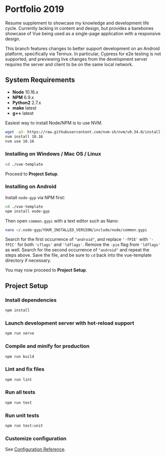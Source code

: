 # Portfolio 2019

Resume supplement to showcase my knowledge and development life cycle.
Currently lacking in content and design, but provides a barebones showcase of Vue being used as a single-page application with a responsive design.

This branch features changes to better support development on an Android platform, specifically via Termux. In particular, Cypress for e2e testing is not supported, and previewing live changes from the development server requires the server and client to be on the same local network.

## System Requirements

- **Node** 10.16.x
- **NPM** 6.9.x
- **Python2** 2.7.x
- **make** latest
- **g++** latest

Easiest way to install Node/NPM is to use NVM.

```bash
wget -qO- https://raw.githubusercontent.com/nvm-sh/nvm/v0.34.0/install.sh | bash
nvm install 10.16
nvm use 10.16
```

### Installing on Windows / Mac OS / Linux

```bash
cd ./vue-template
```

Proceed to **Project Setup**.

### Installing on Android

Install `node-gyp` via NPM first:

```bash
cd ./vue-template
npm install node-gyp
```

Then open `common.gypi` with a text editor such as Nano:

```bash
nano ~/.node-gyp/YOUR_INSTALLED_VERSION/include/node/common.gypi
```

Search for the first occurrence of `"android"`, and replace `'-fPIE'` with `'-fPIC'` for both `'cflags'` and `'ldflags'`. Remove the `-pie` flag from `'ldflags'` as well. Search for the second occurrence of `"android"` and repeat the steps above. Save the file, and be sure to `cd` back into the vue-template directory if necessary.

You may now proceed to **Project Setup**.

## Project Setup

### Install dependencies

```bash
npm install
```

### Launch development server with hot-reload support

```bash
npm run serve
```

### Compile and minify for production

```bash
npm run build
```

### Lint and fix files

```bash
npm run lint
```

### Run all tests

```bash
npm run test
```

### Run unit tests

```bash
npm run test:unit
```

### Customize configuration

See [Configuration Reference](https://cli.vuejs.org/config/).
